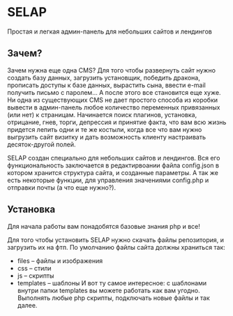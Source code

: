 # SELAP
Простая и легкая админ-панель для небольших сайтов и лендингов

## Зачем?
Зачем нужна еще одна CMS? Для того чтобы развернуть сайт нужно создать базу данных, загрузить установщик, победить дракона, прописать доступы к базе данных, вырастить сына, ввести e-mail получить письмо с паролем... А после этого все становится еще хуже. Ни одна из существующих CMS не дает простого способа из коробки вывести в админ-панель любое количество переменных привязанных (или нет) к страницам. Начинается поиск плагинов, установка, отрицание, гнев, торги, депрессия и принятие факта, что вам всю жизнь придется лепить одни и те же костыли, когда все что вам нужно выгрузить сайт визитку и дать возможность клиенту настраивать десяток-другой полей.

SELAP создан специально для небольших сайтов и лендингов. Вся его функциональность заключается в редактирвоании файла config.json в котором хранится структура сайта, и созданные параметры. А так же есть некоторые функции, для управления значениями config.php и отправки почты (а что еще нужно?).

## Установка
Для начала работы вам понадобятся базовые знания php и все!

Для того чтобы установить SELAP	нужно скачать файлы репозитория, и загрузить их на фтп. По умолчанию файлы сайта должны храниться так:
* files – файлы и изображения
* css – стили
* js – скрипты
* templates – шаблоны
И вот ту самое интересное: с шаблонами внутри папки templates вы можете работать как вам угодно. Выполнять любые php скрипты, подключать новые файлы и так далее.